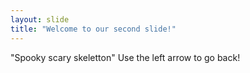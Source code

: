 ```yaml
---
layout: slide
title: "Welcome to our second slide!"
---
```

"Spooky scary skeletton"
Use the left arrow to go back!
